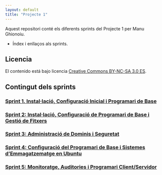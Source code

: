 ```yaml
---
layout: default
title: "Projecte 1"
---
```


Aquest repositori conté els diferents sprints del Projecte 1 per Manu Ghionoiu.

- Índex i enllaços als sprints.

## Licencia

El contenido está bajo licencia [Creative Commons BY-NC-SA 3.0 ES](LICENSE.md).

## Contingut dels sprints

### [Sprint 1. Instal·lació, Configuració Inicial i Programari de Base](SP1/sp1.md)  
### [Sprint 2: Instal·lació, Configuració de Programari de Base i Gestió de Fitxers](SP2/sp2.md)  
### [Sprint 3: Administració de Dominis i Seguretat](SP3/sp3.md)  
### [Sprint 4: Configuració del Programari de Base i Sistemes d’Emmagatzematge en Ubuntu](SP4/sp4.md)
### [Sprint 5: Monitoratge, Auditories i Programari Client/Servidor](SP5/sp5.md)  
